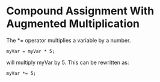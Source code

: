 # Compound Assignment With Augmented Multiplication
The *= operator multiplies a variable by a number.
```
myVar = myVar * 5;
```
will multiply myVar by 5. This can be rewritten as:
```
myVar *= 5;
```
